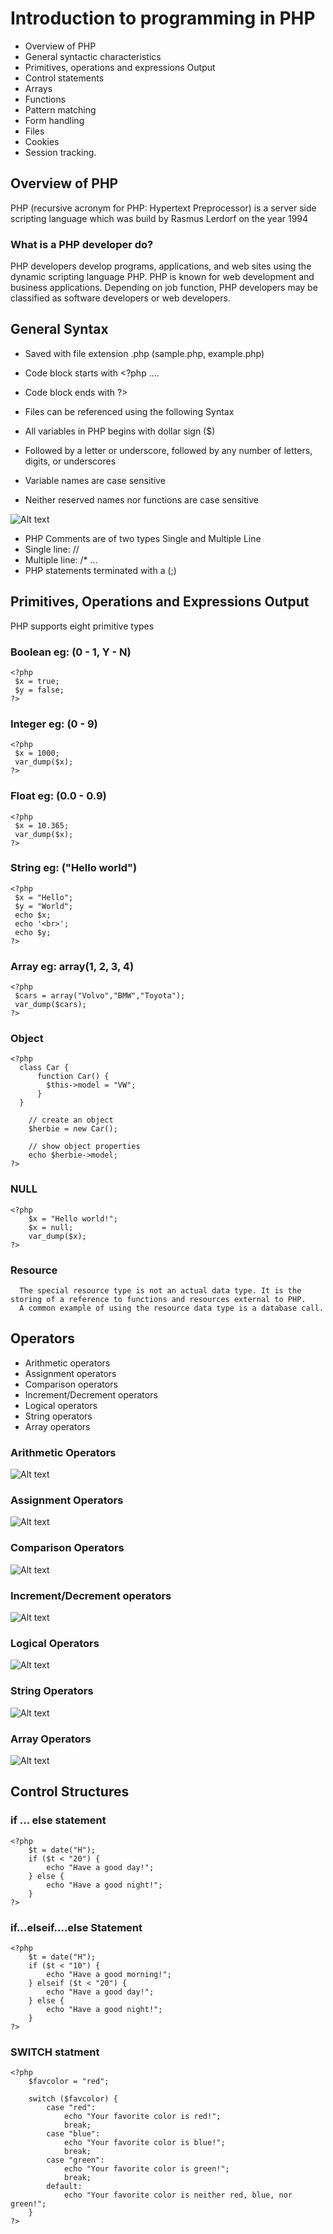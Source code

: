 # Introduction to programming in PHP
- Overview of PHP
- General syntactic characteristics
- Primitives, operations and expressions Output
- Control statements
- Arrays
- Functions
- Pattern matching
- Form handling
- Files
- Cookies
- Session tracking.

## Overview of PHP
PHP (recursive acronym for PHP: Hypertext Preprocessor)  is a server side scripting language which was build by Rasmus Lerdorf on the year 1994

### What is a PHP developer do?
PHP developers develop programs, applications, and web sites using the dynamic scripting language PHP. PHP is known for web development and business applications. Depending on job function, PHP developers may be classified as software developers or web developers.


## General Syntax
- Saved with file extension .php (sample.php, example.php)
- Code block starts with <?php  ....
- Code block ends with ?>
- Files can be referenced using the following Syntax


    <?php
      include("example.php");
    ?>

- All variables in PHP begins with dollar sign ($)
- Followed by a letter or underscore, followed by any number of letters, digits, or underscores
- Variable names are case sensitive
- Neither reserved names nor functions are case sensitive

![Alt text](reserved.png)

- PHP Comments are of two types Single and Multiple Line
- Single line: //
- Multiple line: /* ...
- PHP statements terminated with a (;)


## Primitives, Operations and Expressions Output
PHP supports eight primitive types

### Boolean eg: (0 - 1, Y - N)

    <?php
     $x = true;
     $y = false;
    ?>

### Integer eg: (0 - 9)

    <?php
     $x = 1000;
     var_dump($x);
    ?>


### Float eg: (0.0 - 0.9)

    <?php
     $x = 10.365;
     var_dump($x);
    ?>


### String eg: ("Hello world")

    <?php
     $x = "Hello";
     $y = "World";
     echo $x;
     echo '<br>';
     echo $y;
    ?>


### Array eg: array(1, 2, 3, 4)

    <?php
     $cars = array("Volvo","BMW","Toyota");
     var_dump($cars);
    ?>


### Object

    <?php
      class Car {
          function Car() {
            $this->model = "VW";
          }
      }
    
        // create an object
        $herbie = new Car();
    
        // show object properties
        echo $herbie->model;
    ?>

### NULL

    <?php
        $x = "Hello world!";
        $x = null;
        var_dump($x);
    ?>


### Resource

      The special resource type is not an actual data type. It is the storing of a reference to functions and resources external to PHP.
      A common example of using the resource data type is a database call.


## Operators

- Arithmetic operators
- Assignment operators
- Comparison operators
- Increment/Decrement operators
- Logical operators
- String operators
- Array operators

### Arithmetic Operators
![Alt text](arithmetic.png)

### Assignment Operators
![Alt text](assignment.png)

### Comparison Operators
![Alt text](comparison.png)

### Increment/Decrement operators
![Alt text](inc-dec.png)

### Logical Operators
![Alt text](logical.png)

### String Operators
![Alt text](string.png)

### Array Operators
![Alt text](array.png)


## Control Structures

### if ... else statement

    <?php
        $t = date("H");
        if ($t < "20") {
            echo "Have a good day!";
        } else {
            echo "Have a good night!";
        }
    ?>


### if...elseif....else Statement

    <?php
        $t = date("H");
        if ($t < "10") {
            echo "Have a good morning!";
        } elseif ($t < "20") {
            echo "Have a good day!";
        } else {
            echo "Have a good night!";
        }
    ?>

### SWITCH statment

    <?php
        $favcolor = "red";
        
        switch ($favcolor) {
            case "red":
                echo "Your favorite color is red!";
                break;
            case "blue":
                echo "Your favorite color is blue!";
                break;
            case "green":
                echo "Your favorite color is green!";
                break;
            default:
                echo "Your favorite color is neither red, blue, nor green!";
        }
    ?>


